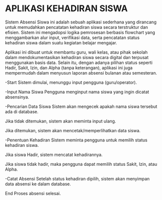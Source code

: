 # APLIKASI KEHADIRAN SISWA

Sistem Absensi Siswa ini adalah sebuah aplikasi sederhana yang dirancang untuk memudahkan pencatatan kehadiran siswa secara terstruktur dan efisien. Sistem ini mengadopsi logika pemrosesan berbasis flowchart yang menggambarkan alur input, verifikasi data, serta pencatatan status kehadiran siswa dalam suatu kegiatan belajar mengajar.

Aplikasi ini dibuat untuk membantu guru, wali kelas, atau pihak sekolah dalam mendokumentasikan kehadiran siswa secara digital dan terpusat menggunakan basis data. Selain itu, dengan adanya pilihan status seperti Hadir, Sakit, Izin, dan Alpha (tanpa keterangan), aplikasi ini juga mempermudah dalam menyusun laporan absensi bulanan atau semesteran.

-Start
Sistem dimulai, menunggu input pengguna (guru/operator).

-Input Nama Siswa
Pengguna menginput nama siswa yang ingin dicatat absensinya.

-Pencarian Data Siswa
Sistem akan mengecek apakah nama siswa tersebut ada di database.

Jika tidak ditemukan, sistem akan meminta input ulang.

Jika ditemukan, sistem akan mencetak/memperlihatkan data siswa.

-Penentuan Kehadiran
Sistem meminta pengguna untuk memilih status kehadiran siswa.

Jika siswa Hadir, sistem mencatat kehadirannya.

Jika siswa tidak hadir, maka pengguna dapat memilih status Sakit, Izin, atau Alpha.

-Catat Absensi
Setelah status kehadiran dipilih, sistem akan menyimpan data absensi ke dalam database.

End
Proses absensi selesai.
